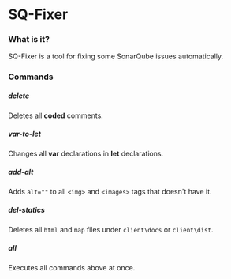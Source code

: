 
# SQ-Fixer

### What is it?

SQ-Fixer is a tool for fixing some SonarQube issues automatically.

### Commands

##### delete

Deletes all **coded** comments.

##### var-to-let

Changes all **var** declarations in **let** declarations.

##### add-alt

Adds `alt=""` to all `<img>` and `<images>` tags that doesn't have it.

##### del-statics

Deletes all `html` and `map` files under `client\docs` or `client\dist`.

##### all

Executes all commands above at once.
